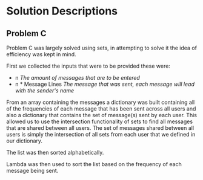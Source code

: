 #  Solution Descriptions

## Problem C
Problem C was largely solved using sets, in attempting to solve it the idea of efficiency was kept in mind.

First we collected the inputs that were to be provided these were:
- n _The amount of messages that are to be entered_
- n * Message Lines _The message that was sent, each message will lead with the sender's name_

From an array containing the messages a dictionary was built containing all of the frequencies of each message that has been sent across all users and also a dictionary that contains the set of message(s) sent by each user. This allowed us to use the intersection functionality of sets to find all messages that are shared between all users. The set of messages shared between all users is simply the intersection of all sets from each user that we defined in our dictionary.

The list was then sorted alphabetically.

Lambda was then used to sort the list based on the frequency of each message being sent.
